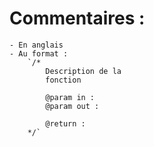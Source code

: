 # Commentaires :
    - En anglais
    - Au format :
        `/*
            Description de la
            fonction

            @param in : 
            @param out : 

            @return :
        */`